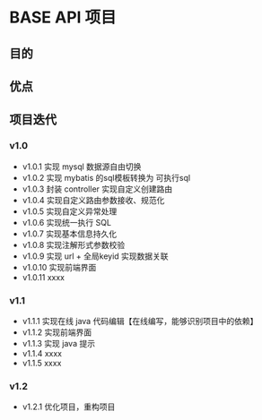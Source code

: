 # BASE API 项目

## 目的


## 优点


## 项目迭代
### v1.0

- v1.0.1 实现 mysql 数据源自由切换
- v1.0.2 实现 mybatis 的sql模板转换为 可执行sql
- v1.0.3 封装 controller 实现自定义创建路由
- v1.0.4 实现自定义路由参数接收、规范化
- v1.0.5 实现自定义异常处理
- v1.0.6 实现统一执行 SQL
- v1.0.7 实现基本信息持久化
- v1.0.8 实现注解形式参数校验
- v1.0.9 实现 url + 全局keyid 实现数据关联
- v1.0.10 实现前端界面
- v1.0.11 xxxx

### v1.1
- v1.1.1 实现在线 java 代码编辑【在线编写，能够识别项目中的依赖】
- v1.1.2 实现前端界面
- v1.1.3 实现 java 提示
- v1.1.4 xxxx
- v1.1.5 xxxx


### v1.2
- v1.2.1 优化项目，重构项目